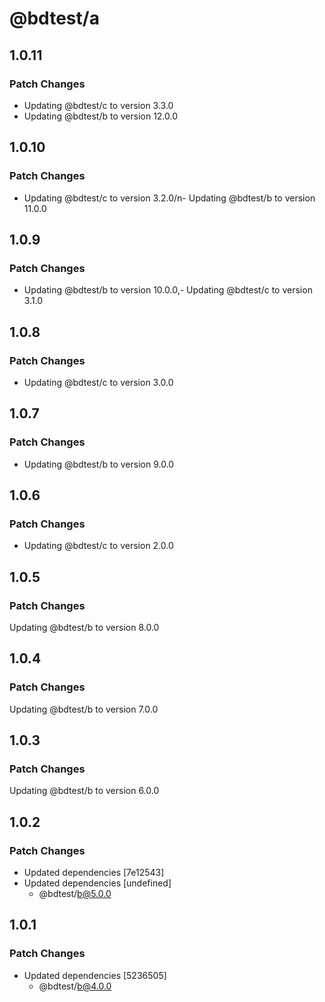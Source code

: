 # @bdtest/a

## 1.0.11

### Patch Changes

- Updating @bdtest/c to version 3.3.0
- Updating @bdtest/b to version 12.0.0

## 1.0.10

### Patch Changes

- Updating @bdtest/c to version 3.2.0/n- Updating @bdtest/b to version 11.0.0

## 1.0.9

### Patch Changes

- Updating @bdtest/b to version 10.0.0,- Updating @bdtest/c to version 3.1.0

## 1.0.8

### Patch Changes

- Updating @bdtest/c to version 3.0.0

## 1.0.7

### Patch Changes

- Updating @bdtest/b to version 9.0.0

## 1.0.6

### Patch Changes

- Updating @bdtest/c to version 2.0.0

## 1.0.5

### Patch Changes

Updating @bdtest/b to version 8.0.0

## 1.0.4

### Patch Changes

Updating @bdtest/b to version 7.0.0

## 1.0.3

### Patch Changes

Updating @bdtest/b to version 6.0.0

## 1.0.2

### Patch Changes

- Updated dependencies [7e12543]
- Updated dependencies [undefined]
  - @bdtest/b@5.0.0

## 1.0.1

### Patch Changes

- Updated dependencies [5236505]
  - @bdtest/b@4.0.0
